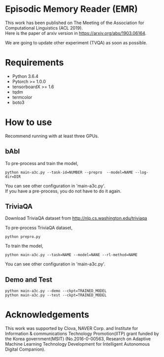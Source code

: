 # Episodic Memory Reader (EMR)

This work has been published on The Meeting of the Association for Computational
Linguistics (ACL 2019).  
Here is the paper of arxiv version in https://arxiv.org/abs/1903.06164.  

We are going to update other experiment (TVQA) as soon as possible.

# Requirements
* Python 3.6.4  
* Pytorch >= 1.0.0  
* tensorboardX >= 1.6  
* tqdm  
* termcolor  
* boto3  

# How to use

Recommend running with at least three GPUs.

## bAbI  
To pre-process and train the model,
```shell
python main-a3c.py --task-id=NUMBER --prepro  --model=NAME --log-dir=DIR  
```

You can see other configuration in 'main-a3c.py'.  
If you have a pre-process, you do not have to do it again.  

## TriviaQA  
Download TriviaQA dataset from http://nlp.cs.washington.edu/triviaqa  

To pre-process TriviaQA dataset,
```shell
python prepro.py  
```

To train the model,
```shell
python main-a3c.py --task=NAME --model=NANE --rl-method=NAME  
```

You can see other configuration in 'main-a3c.py'.  


## Demo and Test

```shell
python main-a3c.py --demo --ckpt=TRAINED_MODEL  
python main-a3c.py --test --ckpt=TRAINED_MODEL  
```


# Acknowledgements

This work was supported by Clova, NAVER Corp. and Institute for Information \&
communications Technology Promotion(IITP) grant funded by the Korea
government(MSIT) (No.2016-0-00563, Research on Adaptive Machine Learning
Technology Development for Intelligent Autonomous Digital Companion). 
